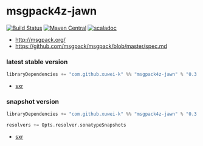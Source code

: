 # msgpack4z-jawn

[![Build Status](https://secure.travis-ci.org/msgpack4z/msgpack4z-jawn.png?branch=master)](http://travis-ci.org/msgpack4z/msgpack4z-jawn)
[![Maven Central](https://maven-badges.herokuapp.com/maven-central/com.github.xuwei-k/msgpack4z-jawn_2.11/badge.svg)](https://maven-badges.herokuapp.com/maven-central/com.github.xuwei-k/msgpack4z-jawn_2.11)
[![scaladoc](http://javadoc-badge.appspot.com/com.github.xuwei-k/msgpack4z-jawn_2.11.svg?label=scaladoc)](http://javadoc-badge.appspot.com/com.github.xuwei-k/msgpack4z-jawn_2.11)

- <http://msgpack.org/>
- <https://github.com/msgpack/msgpack/blob/master/spec.md>

### latest stable version

```scala
libraryDependencies += "com.github.xuwei-k" %% "msgpack4z-jawn" % "0.3.3"
```

- [sxr](https://oss.sonatype.org/service/local/repositories/releases/archive/com/github/xuwei-k/msgpack4z-jawn_2.11/0.3.3/msgpack4z-jawn_2.11-0.3.3-sxr.jar/!/index.html)

### snapshot version

```scala
libraryDependencies += "com.github.xuwei-k" %% "msgpack4z-jawn" % "0.3.3-SNAPSHOT"

resolvers += Opts.resolver.sonatypeSnapshots
```

- [sxr](https://oss.sonatype.org/service/local/repositories/snapshots/archive/com/github/xuwei-k/msgpack4z-jawn_2.11/0.3.3-SNAPSHOT/msgpack4z-jawn_2.11-0.3.3-SNAPSHOT-sxr.jar/!/index.html)
